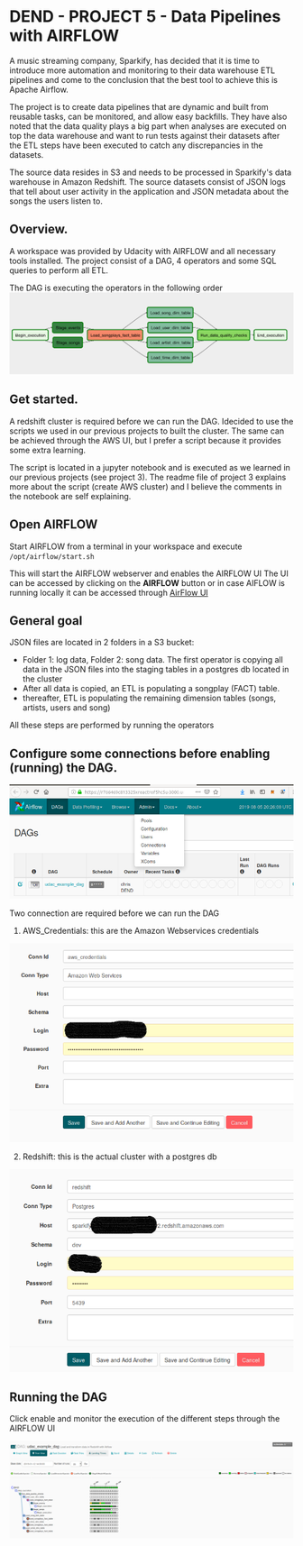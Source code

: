 # DEND - PROJECT 5 - Data Pipelines with AIRFLOW
A music streaming company, Sparkify, has decided that it is time to introduce more automation and monitoring to their data warehouse ETL pipelines and come to the conclusion that the best tool to achieve this is Apache Airflow.

The project is to create data pipelines that are dynamic and built from reusable tasks, can be monitored, and allow easy backfills. They have also noted that the data quality plays a big part when analyses are executed on top the data warehouse and want to run tests against their datasets after the ETL steps have been executed to catch any discrepancies in the datasets.

The source data resides in S3 and needs to be processed in Sparkify's data warehouse in Amazon Redshift. The source datasets consist of JSON logs that tell about user activity in the application and JSON metadata about the songs the users listen to.

## Overview.
A workspace was provided by Udacity with AIRFLOW and all necessary tools installed. 
The project consist of a DAG, 4 operators and some SQL queries to perform all ETL. 

The DAG is executing the operators in the following order
![DAG Operator Steps](./dag-operator-steps.png)

## Get started.
A redshift cluster is required before we can run the DAG. Idecided to use the scripts we used in our previous projects to built the cluster. The same can be achieved through the AWS UI, but I prefer a script because it provides some extra learning.

The script is located in a jupyter notebook and is executed as we learned in our previous projects (see project 3). 
The readme file of project 3 explains more about the script (create AWS cluster) and I believe the comments in the notebook are self explaining. 

## Open AIRFLOW
Start AIRFLOW from a terminal in your workspace and execute ```/opt/airflow/start.sh```

This will start the AIRFLOW webserver and enables the AIRFLOW UI
The UI can be accessed by clicking on the **AIRFLOW** button or in case AIFLOW is running locally it can be accessed through [AirFlow UI](http://localhost:8080/admin/)

## General goal
JSON files are located in 2 folders in a S3 bucket:
* Folder 1: log data, Folder 2: song data. The first operator is copying all data in the JSON files into the staging tables in a postgres db located in the cluster
* After all data is copied, an ETL is populating a songplay (FACT) table.
* thereafter, ETL is populating the remaining dimension tables (songs, artists, users and song)

All these steps are performed by running the operators

## Configure some connections before enabling (running) the DAG.

![connection menu](./menu-connections.png)

Two connection are required before we can run the DAG
1. AWS_Credentials: this are the Amazon Webservices credentials

![aws credentials](./aws-credentials.png)

2. Redshift: this is the actual cluster with a postgres db

![redshift](./redshift.png)

## Running the DAG
Click enable and monitor the execution of the different steps through the AIRFLOW UI

![AIRFLOW Treeview](./airflow-treeview.png)
